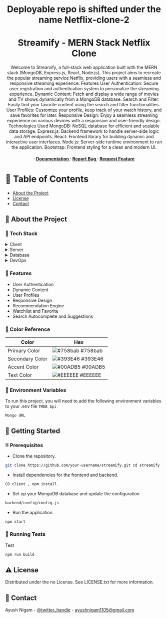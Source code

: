 <div align='center'>
<h1>Deployable repo is shifted under the name Netflix-clone-2 </h1>
<h1>Streamify - MERN Stack Netflix Clone</h1>
<p>Welcome to Streamify, a full-stack web application built with the MERN stack (MongoDB, Express.js, React, Node.js). This project aims to recreate the popular streaming service Netflix, providing users with a seamless and responsive streaming experience. Features User Authentication: Secure user registration and authentication system to personalize the streaming experience. Dynamic Content: Fetch and display a wide range of movies and TV shows dynamically from a MongoDB database. Search and Filter: Easily find your favorite content using the search and filter functionalities. User Profiles: Customize your profile, keep track of your watch history, and save favorites for later. Responsive Design: Enjoy a seamless streaming experience on various devices with a responsive and user-friendly design. Technologies Used MongoDB: NoSQL database for efficient and scalable data storage. Express.js: Backend framework to handle server-side logic and API endpoints. React: Frontend library for building dynamic and interactive user interfaces. Node.js: Server-side runtime environment to run the application. Bootstrap: Frontend styling for a clean and modern UI.</p>

<h4> <span> · </span> <a href="https://github.com/ayushnigam11/Streamify/blob/master/README.md"> Documentation </a> <span> · </span> <a href="https://github.com/ayushnigam11/Streamify/issues"> Report Bug </a> <span> · </span> <a href="https://github.com/ayushnigam11/Streamify/issues"> Request Feature </a> </h4>


</div>

# :notebook_with_decorative_cover: Table of Contents

- [About the Project](#star2-about-the-project)
- [License](#warning-license)
- [Contact](#handshake-contact)


## :star2: About the Project
### :space_invader: Tech Stack
<details> <summary>Client</summary> <ul>
<li><a href="">React JS</a></li>
</ul> </details>
<details> <summary>Server</summary> <ul>
<li><a href="">Node JS</a></li>
</ul> </details>
<details> <summary>Database</summary> <ul>
<li><a href="">FireBase</a></li>
</ul> </details>
<details> <summary>DevOps</summary> <ul>
<li><a href="">AWS</a></li>
</ul> </details>

### :dart: Features
- User Authentication
- Dynamic Content
- User Profiles
- Responsive Design
- Recommendation Engine
- Watchlist and Favorite
- Search Autocomplete and Suggestions


### :art: Color Reference
| Color | Hex |
| --------------- | ---------------------------------------------------------------- |
| Primary Color | ![#758bab](https://via.placeholder.com/10/758bab?text=+) #758bab |
| Secondary Color | ![#393E46](https://via.placeholder.com/10/393E46?text=+) #393E46 |
| Accent Color | ![#00ADB5](https://via.placeholder.com/10/00ADB5?text=+) #00ADB5 |
| Text Color | ![#EEEEEE](https://via.placeholder.com/10/EEEEEE?text=+) #EEEEEE |

### :key: Environment Variables
To run this project, you will need to add the following environment variables to your .env file
`TMDB Api`

`Mongo URL`



## :toolbox: Getting Started

### :bangbang: Prerequisites

- Clone the repository.
```bash
git clone https://github.com/your-username/streamify.git cd streamify
```
- Install dependencies for the frontend and backend.
```bash
CD client , npm install
```
- Set up your MongoDB database and update the configuration
```bash
backend/config/config.js
```
- Run the application.
```bash
npm start
```


### :test_tube: Running Tests

Test
```bash
npm run build
```


## :warning: License

Distributed under the no License. See LICENSE.txt for more information.

## :handshake: Contact

Ayush Nigam - [@twitter_handle](ayush__nigam) - ayushnigam1105@gmail.com

